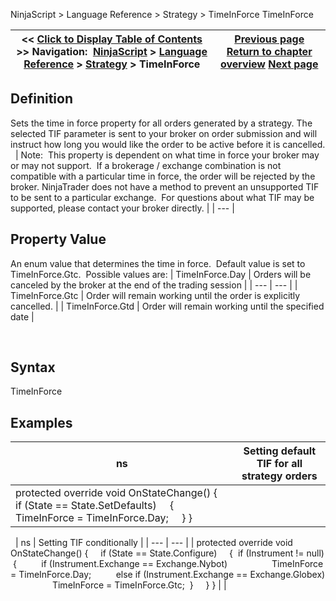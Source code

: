 ﻿
NinjaScript \> Language Reference \> Strategy \> TimeInForce
TimeInForce

| \<\< [Click to Display Table of Contents](timeinforce.md) \>\> **Navigation:**     [NinjaScript](ninjascript-1.md) \> [Language Reference](language_reference_wip-1.md) \> [Strategy](strategy-1.md) \> TimeInForce | [Previous page](testperiod-1.md) [Return to chapter overview](strategy-1.md) [Next page](traceorders-1.md) |
| --- | --- |

## Definition
Sets the time in force property for all orders generated by a strategy. The selected TIF parameter is sent to your broker on order submission and will instruct how long you would like the order to be active before it is cancelled. 
 
| Note:  This property is dependent on what time in force your broker may or may not support.  If a brokerage / exchange combination is not compatible with a particular time in force, the order will be rejected by the broker. NinjaTrader does not have a method to prevent an unsupported TIF to be sent to a particular exchange.  For questions about what TIF may be supported, please contact your broker directly. |
| --- |

## Property Value
An enum value that determines the time in force.  Default value is set to TimeInForce.Gtc.  Possible values are:
| TimeInForce.Day | Orders will be canceled by the broker at the end of the trading session |
| --- | --- |
| TimeInForce.Gtc | Order will remain working until the order is explicitly cancelled. |
| TimeInForce.Gtd | Order will remain working until the specified date |

 
## Syntax
TimeInForce

## 
## Examples
| ns | Setting default TIF for all strategy orders |
| --- | --- |
| protected override void OnStateChange() {      if (State \=\= State.SetDefaults)      {          TimeInForce \= TimeInForce.Day;      } } | |

 
| ns | Setting TIF conditionally |
| --- | --- |
| protected override void OnStateChange() {      if (State \=\= State.Configure)      {  if (Instrument !\= null)  {          if (Instrument.Exchange \=\= Exchange.Nybot)                  TimeInForce \= TimeInForce.Day;          else if (Instrument.Exchange \=\= Exchange.Globex)                  TimeInForce \= TimeInForce.Gtc;  }      } } | |

